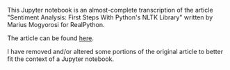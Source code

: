 This Jupyter notebook is an almost-complete transcription of the article \"Sentiment Analysis: First Steps With Python's NLTK Library\" written by Marius Mogyorosi for RealPython.

The article can be found [here](https://realpython.com/python-nltk-sentiment-analysis).

I have removed and/or altered some portions of the original article to better fit the context of a Jupyter notebook.
